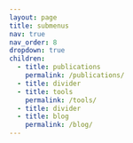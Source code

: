 ```yaml
---
layout: page
title: submenus
nav: true
nav_order: 8
dropdown: true
children:
  - title: publications
    permalink: /publications/
  - title: divider
  - title: tools
    permalink: /tools/
  - title: divider
  - title: blog
    permalink: /blog/
---
```

